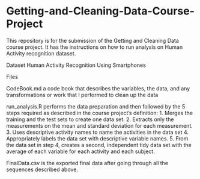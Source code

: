 # Getting-and-Cleaning-Data-Course-Project

This repository is for the submission of the Getting and Cleaning Data course project. It has the instructions on how to run analysis on Human Activity recognition dataset.

Dataset
Human Activity Recognition Using Smartphones

Files

CodeBook.md a code book that describes the variables, the data, and any transformations or work that I performed to clean up the data

run_analysis.R performs the data preparation and then followed by the 5 steps required as described in the course project’s definition:
             1. Merges the training and the test sets to create one data set.
             2. Extracts only the measurements on the mean and standard deviation for each measurement.
             3. Uses descriptive activity names to name the activities in the data set
             4. Appropriately labels the data set with descriptive variable names.
             5. From the data set in step 4, creates a second, independent tidy data set with the average of each variable for each activity and each subject.
    
FinalData.csv is the exported final data after going through all the sequences described above.
